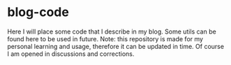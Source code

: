 # blog-code
Here I will place some code that I describe in my blog. Some utils can be found here to be used in future. Note: this repository is made for my personal learning and usage, therefore it can be updated in time. Of course I am opened in discussions and corrections.
